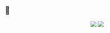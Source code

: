 <html>
<body>
<h2>💊</h2>
<center>
  <p>
    <img aling="center" src="https://komarev.com/ghpvc/?username=WqaSS" />
    <img aling="center" src="https://github-readme-stats.vercel.app/api/top-langs/?username=WqaSS&exclude_repo=eslint-config&theme=dracula" />
    <a target="_blank" href="https://discord.gg/gPQaN8GTQT" rel="noreferrer"><Discord size={40}/></a>
  </p>
</center>
</body>
</html>
